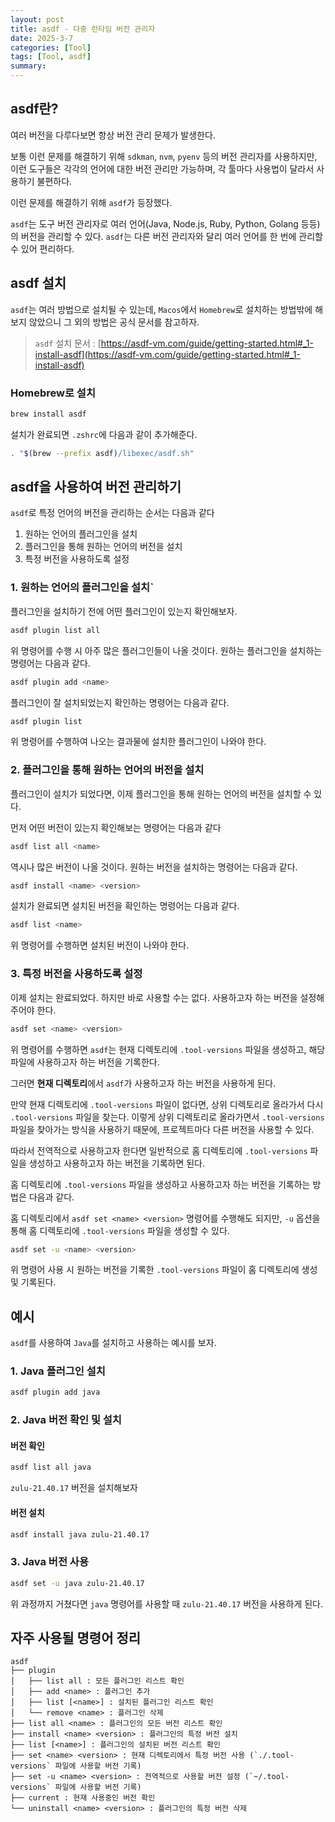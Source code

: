 ```yaml
---
layout: post
title: asdf - 다중 런타임 버전 관리자
date: 2025-3-7
categories: [Tool]
tags: [Tool, asdf]
summary: 
---
```


## asdf란?

여러 버전을 다루다보면 항상 버전 관리 문제가 발생한다.

보통 이런 문제를 해결하기 위해 `sdkman`, `nvm`, `pyenv` 등의 버전 관리자를 사용하지만, 이런 도구들은 각각의 언어에 대한 버전 관리만 가능하며, 각 툴마다 사용법이 달라서 사용하기 불편하다.

이런 문제를 해결하기 위해 `asdf`가 등장했다.

`asdf`는 도구 버전 관리자로 여러 언어(Java, Node.js, Ruby, Python, Golang 등등)의 버전을 관리할 수 있다. `asdf`는 다른 버전 관리자와 달리 여러 언어를 한 번에 관리할 수 있어 편리하다.

## asdf 설치

`asdf`는 여러 방법으로 설치될 수 있는데, `Macos`에서 `Homebrew`로 설치하는 방법밖에 해보지 않았으니 그 외의 방법은 공식 문서를 참고하자.

> `asdf` 설치 문서 : [https://asdf-vm.com/guide/getting-started.html#_1-install-asdf](https://asdf-vm.com/guide/getting-started.html#_1-install-asdf)

### Homebrew로 설치

```bash
brew install asdf
```

설치가 완료되면 `.zshrc`에 다음과 같이 추가해준다.

```bash
. "$(brew --prefix asdf)/libexec/asdf.sh"
```

## asdf을 사용하여 버전 관리하기

`asdf`로 특정 언어의 버전을 관리하는 순서는 다음과 같다

1. 원하는 언어의 플러그인을 설치
2. 플러그인을 통해 원하는 언어의 버전을 설치
3. 특정 버전을 사용하도록 설정

### 1. 원하는 언어의 플러그인을 설치`

플러그인을 설치하기 전에 어떤 플러그인이 있는지 확인해보자.

```bash
asdf plugin list all
```

위 명령어를 수행 시 아주 많은 플러그인들이 나올 것이다. 원하는 플러그인을 설치하는 명령어는 다음과 같다.

```bash
asdf plugin add <name>
```

플러그인이 잘 설치되었는지 확인하는 명령어는 다음과 같다.

```bash
asdf plugin list
```

위 명령어를 수행하여 나오는 결과물에 설치한 플러그인이 나와야 한다.

### 2. 플러그인을 통해 원하는 언어의 버전을 설치

플러그인이 설치가 되었다면, 이제 플러그인을 통해 원하는 언어의 버전을 설치할 수 있다.

먼저 어떤 버전이 있는지 확인해보는 명령어는 다음과 같다

```bash
asdf list all <name>
```

역시나 많은 버전이 나올 것이다. 원하는 버전을 설치하는 명령어는 다음과 같다.

```bash
asdf install <name> <version>
```

설치가 완료되면 설치된 버전을 확인하는 명령어는 다음과 같다.

```bash
asdf list <name>
```

위 명령어를 수행하면 설치된 버전이 나와야 한다.

### 3. 특정 버전을 사용하도록 설정

이제 설치는 완료되었다. 하지만 바로 사용할 수는 없다. 사용하고자 하는 버전을 설정해주어야 한다.

```bash
asdf set <name> <version>
```

위 명령어를 수행하면 `asdf`는 현재 디렉토리에 `.tool-versions` 파일을 생성하고, 해당 파일에 사용하고자 하는 버전을 기록한다.

그러면 **현재 디렉토리**에서 `asdf`가 사용하고자 하는 버전을 사용하게 된다.

만약 현재 디렉토리에 `.tool-versions` 파일이 없다면, 상위 디렉토리로 올라가서 다시 `.tool-versions` 파일을 찾는다. 이렇게 상위 디렉토리로 올라가면서 `.tool-versions` 파일을 찾아가는 방식을 사용하기 때문에, 프로젝트마다 다른 버전을 사용할 수 있다.

따라서 전역적으로 사용하고자 한다면 일반적으로 홈 디렉토리에 `.tool-versions` 파일을 생성하고 사용하고자 하는 버전을 기록하면 된다.

홈 디렉토리에 `.tool-versions` 파일을 생성하고 사용하고자 하는 버전을 기록하는 방법은 다음과 같다.

홈 디렉토리에서 `asdf set <name> <version>` 명령어를 수행해도 되지만, `-u` 옵션을 통해 홈 디렉토리에 `.tool-versions` 파일을 생성할 수 있다.

```bash
asdf set -u <name> <version>
```

위 명령어 사용 시 원하는 버전을 기록한 `.tool-versions` 파일이 홈 디렉토리에 생성 및 기록된다.

## 예시

`asdf`를 사용하여 `Java`를 설치하고 사용하는 예시를 보자.

### 1. Java 플러그인 설치

```bash
asdf plugin add java
```


### 2. Java 버전 확인 및 설치

#### 버전 확인

```bash
asdf list all java
```

`zulu-21.40.17` 버전을 설치해보자

#### 버전 설치

```bash
asdf install java zulu-21.40.17
```

### 3. Java 버전 사용

```bash
asdf set -u java zulu-21.40.17
```

위 과정까지 거쳤다면 `java` 명령어를 사용할 때 `zulu-21.40.17` 버전을 사용하게 된다.

## 자주 사용될 명령어 정리

```plaintext
asdf
├── plugin
│   ├── list all : 모든 플러그인 리스트 확인
│   ├── add <name> : 플러그인 추가
│   ├── list [<name>] : 설치된 플러그인 리스트 확인
│   └── remove <name> : 플러그인 삭제
├── list all <name> : 플러그인의 모든 버전 리스트 확인
├── install <name> <version> : 플러그인의 특정 버전 설치
├── list [<name>] : 플러그인의 설치된 버전 리스트 확인
├── set <name> <version> : 현재 디렉토리에서 특정 버전 사용 (`./.tool-versions` 파일에 사용할 버전 기록)
├── set -u <name> <version> : 전역적으로 사용할 버전 설정 (`~/.tool-versions` 파일에 사용할 버전 기록)
├── current : 현재 사용중인 버전 확인
└── uninstall <name> <version> : 플러그인의 특정 버전 삭제
``` 
